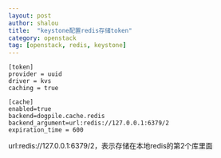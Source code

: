 ```yaml
---
layout: post 
author: shalou
title:  "keystone配置redis存储token" 
category: openstack
tag: [openstack, redis, keystone]
---
```



```golang
[token]
provider = uuid
driver = kvs
caching = true

[cache]
enabled=true
backend=dogpile.cache.redis
backend_argument=url:redis://127.0.0.1:6379/2
expiration_time = 600
```

url:redis://127.0.0.1:6379/2，表示存储在本地redis的第2个库里面
